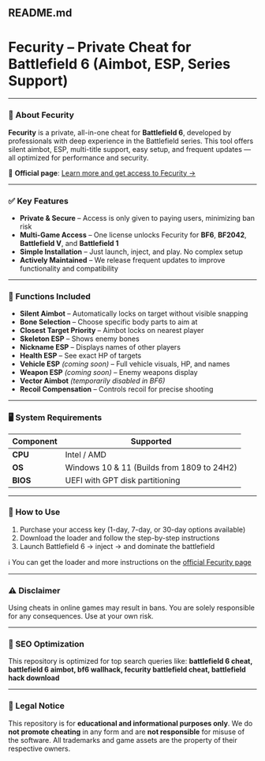 
## README.md

# **Fecurity – Private Cheat for Battlefield 6 (Aimbot, ESP, Series Support)**

---

### 🧩 About Fecurity

**Fecurity** is a private, all-in-one cheat for **Battlefield 6**, developed by professionals with deep experience in the Battlefield series.
This tool offers silent aimbot, ESP, multi-title support, easy setup, and frequent updates — all optimized for performance and security.

🔗 **Official page**: [Learn more and get access to Fecurity →](https://ivsofte.biz/fec-bf6.html)

---

### ✅ Key Features

* **Private & Secure** – Access is only given to paying users, minimizing ban risk
* **Multi-Game Access** – One license unlocks Fecurity for **BF6**, **BF2042**, **Battlefield V**, and **Battlefield 1**
* **Simple Installation** – Just launch, inject, and play. No complex setup
* **Actively Maintained** – We release frequent updates to improve functionality and compatibility

---

### 🔧 Functions Included

* **Silent Aimbot** – Automatically locks on target without visible snapping
* **Bone Selection** – Choose specific body parts to aim at
* **Closest Target Priority** – Aimbot locks on nearest player
* **Skeleton ESP** – Shows enemy bones
* **Nickname ESP** – Displays names of other players
* **Health ESP** – See exact HP of targets
* **Vehicle ESP** *(coming soon)* – Full vehicle visuals, HP, and names
* **Weapon ESP** *(coming soon)* – Enemy weapons display
* **Vector Aimbot** *(temporarily disabled in BF6)*
* **Recoil Compensation** – Controls recoil for precise shooting

---

### 🖥 System Requirements

| Component | Supported                                  |
| --------- | ------------------------------------------ |
| **CPU**   | Intel / AMD                                |
| **OS**    | Windows 10 & 11 (Builds from 1809 to 24H2) |
| **BIOS**  | UEFI with GPT disk partitioning            |

---

### 🚀 How to Use

1. Purchase your access key (1-day, 7-day, or 30-day options available)
2. Download the loader and follow the step-by-step instructions
3. Launch Battlefield 6 → inject → and dominate the battlefield

ℹ️ You can get the loader and more instructions on the [official Fecurity page](https://ivsofte.biz/fec-bf6.html)

---

### ⚠️ Disclaimer

Using cheats in online games may result in bans. You are solely responsible for any consequences. Use at your own risk.

---

### 🔎 SEO Optimization

This repository is optimized for top search queries like:
**battlefield 6 cheat, battlefield 6 aimbot, bf6 wallhack, fecurity battlefield cheat, battlefield hack download**

---

### 📃 Legal Notice

This repository is for **educational and informational purposes only**.
We do **not promote cheating** in any form and are **not responsible** for misuse of the software.
All trademarks and game assets are the property of their respective owners.
